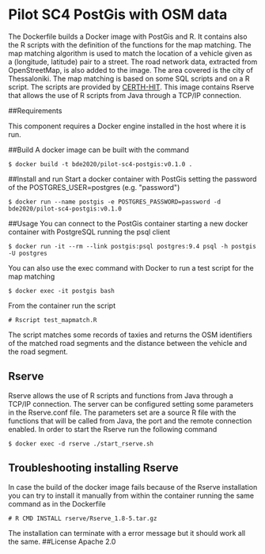 Pilot SC4 PostGis with OSM data
=====================
The Dockerfile builds a Docker image with PostGis and R. It contains also the R scripts with the definition of the functions for the 
map matching. The map matching algorithm is used to match the location of a vehicle given as a (longitude, latitude) pair
 to a street. The road network data, extracted from OpenStreetMap, is also added to the image. The area covered is the 
city of Thessaloniki. The map matching is based on some SQL scripts and on a R script. The scripts are provided by 
[CERTH-HIT](http://www.imet.gr/). This image contains Rserve that allows the use of R scripts from Java through a TCP/IP connection.
 

##Requirements

This component requires a Docker engine installed in the host where it is run.

##Build
A docker image can be built with the command

    $ docker build -t bde2020/pilot-sc4-postgis:v0.1.0 .

##Install and run
Start a docker container with PostGis setting the password of the POSTGRES_USER=postgres (e.g. "password")

    $ docker run --name postgis -e POSTGRES_PASSWORD=password -d bde2020/pilot-sc4-postgis:v0.1.0

##Usage
You can connect to the PostGis container starting a new docker container with PostgreSQL running the psql client

    $ docker run -it --rm --link postgis:psql postgres:9.4 psql -h postgis -U postgres

You can also use the exec command with Docker to run a test script for the map matching

    $ docker exec -it postgis bash

From the container run the script

    # Rscript test_mapmatch.R

The script matches some records of taxies and returns the OSM identifiers of the matched 
road segments and the distance between the vehicle and the road segment.

## Rserve
Rserve allows the use of R scripts and functions from Java through a TCP/IP connection. The server can be configured
setting some parameters in the Rserve.conf file. The parameters set are a source R file with the functions that will be
called from Java, the port and the remote connection enabled. In order to start the Rserve run the following command 

    $ docker exec -d rserve ./start_rserve.sh


## Troubleshooting installing Rserve
In case the build of the docker image fails because of the Rserve installation you can try to install it manually from
within the container running the same command as in the Dockerfile 

    # R CMD INSTALL rserve/Rserve_1.8-5.tar.gz
 
The installation can terminate with a error message but it should work all the same.
##License
Apache 2.0
